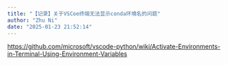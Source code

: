 ```yaml
---
title: "【记录】关于VSCoe终端无法显示conda环境名的问题"
author: "Zhu Ni"
date: "2025-01-23 21:52:14"
---
```


https://github.com/microsoft/vscode-python/wiki/Activate-Environments-in-Terminal-Using-Environment-Variables
